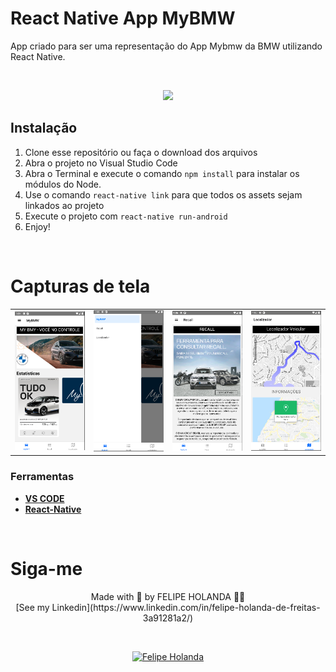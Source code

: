 # React Native App MyBMW
App criado para ser uma representação do App Mybmw da BMW utilizando React Native.

<br>

<p align="center">
<img src="http://img.shields.io/static/v1?label=STATUS&message=EM%20DESEMVOLVIMENTO&color=yellow&style=for-the-badge"/>
</p>

## Instalação
1. Clone esse repositório ou faça o download dos arquivos
2. Abra o projeto no Visual Studio Code
3. Abra o Terminal e execute o comando `npm install` para instalar os módulos do Node.
4. Use o comando `react-native link` para que todos os assets sejam linkados ao projeto
5. Execute o projeto com `react-native run-android`
6. Enjoy!

<br>

<h1>Capturas de tela</h1>

<table>
 <tr>
    <td><img width="300" src="./Screenshots/01.png" ></td>
    <td><img width="300" src="./Screenshots/02.png" ></td>
    <td><img width="300" src="./Screenshots/03.png" ></td>
    <td><img width="300" src="./Screenshots/04.png" ></td>
  </tr>
</table>

 ### Ferramentas

  - [**VS CODE**](https://code.visualstudio.com/)
  - [**React-Native**](https://getbootstrap.com/)

<br>

<h1>Siga-me</h1>
  <p align="center">Made with 💜 by FELIPE HOLANDA 👋🏻 <br>[See my Linkedin](https://www.linkedin.com/in/felipe-holanda-de-freitas-3a91281a2/)</p>
  
<br>

<p align="center">
   <a href="https://www.linkedin.com/in/felipe-holanda-de-freitas-3a91281a2/">
      <img alt="Felipe Holanda" src="https://img.shields.io/badge/-Felipe Holanda-blue?style=flat&logo=Linkedin&logoColor=bluee" />
   </a>
</p>
